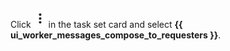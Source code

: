 
Click ![](../../../assets/kebab-menu_1.jpg) in the task set card and select **{{ ui_worker_messages_compose_to_requesters }}**.
